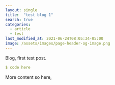 ```yaml
---
layout: single
title:  "test blog 1"
search: true
categories: 
  - article
  - test
last_modified_at: 2021-06-24T08:05:34-05:00
image: /assets/images/page-header-og-image.png
---
```


Blog, first test post.

```yaml
$ code here
```
More content so here,
